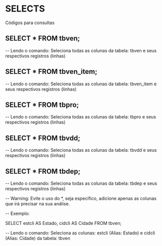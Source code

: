 # SELECTS
Códigos para consultas

## SELECT * FROM tbven; ##

-- Lendo o comando: Seleciona todas as colunas da tabela: tbven e seus respectivos registros (linhas)

## SELECT * FROM tbven_item;

-- Lendo o comando: Seleciona todas as colunas da tabela: tbven_item e seus respectivos registros (linhas)

## SELECT * FROM tbpro;

-- Lendo o comando: Seleciona todas as colunas da tabela: tbpro e seus respectivos registros (linhas)

## SELECT * FROM tbvdd;

-- Lendo o comando: Seleciona todas as colunas da tabela: tbvdd e seus respectivos registros (linhas)

## SELECT * FROM tbdep;

-- Lendo o comando: Seleciona todas as colunas da tabela: tbdep e seus respectivos registros (linhas)

-- Warning: Evite o uso do *, seja específico, adicione apenas as colunas que irá precisar na sua análise.

-- Exemplo:

 SELECT estcli AS Estado,
  cidcli AS Cidade
  FROM tbven; 
  
-- Lendo o comando: Seleciona as colunas: estcli (Alias: Estado) e cidcli (Alias: Cidade) da tabela: tbven



